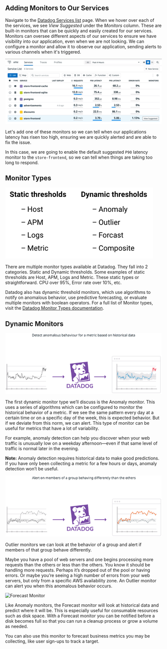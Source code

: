 ## Adding Monitors to Our Services

Navigate to the [Datadog Services list](https://app.datadoghq.com/apm/services) page. When we hover over each of the services, we see *View Suggested* under the *Monitors* column. These are built-in monitors that can be quickly and easily created for our services. Monitors can oversee different aspects of our services to ensure we have visibility into our application, even when we are not looking. We can configure a monitor and allow it to observe our application, sending alerts to various channels when it's triggered.

![Suggested Monitors](./assets/suggest-monitors.png)

Let's add one of these monitors so we can tell when our applications latency has risen too high, ensuring we are quickly alerted and are able to fix the issue.

In this case, we are going to enable the default suggested `P90` latency monitor to the `store-frontend`, so we can tell when things are taking too long to respond.

## Monitor Types

![Monitor Types](./assets/monitor_types.png)

There are multiple monitor types available at Datadog. They fall into 2 categories. Static and Dynamic thresholds. Some examples of static thresholds are Host, APM, Logs and Metric. These static types or straightforward. CPU over 95%, Error rate over 10%, etc.

Datadog also has dynamic threshold monitors, which use algorithms to notify on anomalous behavior, use predictive forecasting, or evaluate multiple monitors with boolean operators. For a full list of Monitor types, visit the [Datadog Monitor Types documentation](https://docs.datadoghq.com/monitors/create/types/).

## Dynamic Monitors

![Anomaly Monitor](./assets/anomaly_monitor.png)

The first dynamic monitor type we’ll discuss is the Anomaly monitor. This uses a series of algorithms which can be configured to monitor the historical behavior of a metric. If we see the same pattern every day at a certain time or on a specific day of the week, this is expected behavior. But if we deviate from this norm, we can alert. This type of monitor can be useful for metrics that have a lot of variability.

For example, anomaly detection can help you discover when your web traffic is unusually low on a weekday afternoon—even if that same level of traffic is normal later in the evening.

**Note:** Anomaly detection requires historical data to make good predictions. If you have only been collecting a metric for a few hours or days, anomaly detection won’t be useful.

![Outlier Monitor](./assets/outlier_monitor.png)

Outlier monitors we can look at the behavior of a group and alert if members of that group behave differently. 

Maybe you have a pool of web servers and one begins processing more requests than the others or less than the others. You know it should be handling more requests. Perhaps it’s dropped out of the pool or having errors. Or maybe you’re seeing a high number of errors from your web servers, but only from a specific AWS availability zone. An Outlier monitor can alert you when this anomalous behavior occurs.

![Forecast Monitor](./assets/forecase_monitor.png)

Like Anomaly monitors, the Forecast monitor will look at historical data and predict where it will be. This is especially useful for consumable resources such as disk space. With a Forecast monitor you can be notified before a disk becomes full so that you can run a cleanup process or grow a volume as needed.

You can also use this monitor to forecast business metrics you may be collecting, like user sign-ups to track a target.
